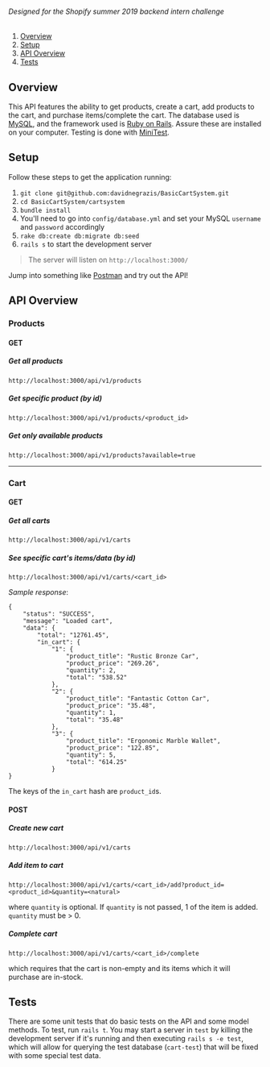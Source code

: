 ###### Designed for the Shopify summer 2019 backend intern challenge

1. [Overview](#overview)
2. [Setup](#setup)
3. [API Overview](#api-overview)
4. [Tests](#tests)

## Overview
This API features the ability to get products, create a cart, add products to the cart, and purchase items/complete the cart. The database used is [MySQL](https://www.mysql.com/downloads/), and the framework used is [Ruby on Rails](https://guides.rubyonrails.org/v5.0/getting_started.html#installing-rails). Assure these are installed on your computer.
Testing is done with [MiniTest](https://rubygems.org/gems/minitest/versions/5.11.3).

## Setup
Follow these steps to get the application running:
1. `git clone git@github.com:davidnegrazis/BasicCartSystem.git`
2. `cd BasicCartSystem/cartsystem`
3. `bundle install`
4. You'll need to go into `config/database.yml` and set your MySQL `username` and `password` accordingly
5. `rake db:create db:migrate db:seed`
6. `rails s` to start the development server

> The server will listen on `http://localhost:3000/`

Jump into something like [Postman](https://www.getpostman.com/) and try out the API!

## API Overview
### Products
#### GET
##### Get all products
```
http://localhost:3000/api/v1/products
```
##### Get specific product (by id)
```
http://localhost:3000/api/v1/products/<product_id>
```
##### Get only available products
```
http://localhost:3000/api/v1/products?available=true
```

---

### Cart
#### GET
##### Get all carts
```
http://localhost:3000/api/v1/carts
```

##### See specific cart's items/data (by id)
```
http://localhost:3000/api/v1/carts/<cart_id>
```
*Sample response*:
```
{
    "status": "SUCCESS",
    "message": "Loaded cart",
    "data": {
        "total": "12761.45",
        "in_cart": {
            "1": {
                "product_title": "Rustic Bronze Car",
                "product_price": "269.26",
                "quantity": 2,
                "total": "538.52"
            },
            "2": {
                "product_title": "Fantastic Cotton Car",
                "product_price": "35.48",
                "quantity": 1,
                "total": "35.48"
            },
            "3": {
                "product_title": "Ergonomic Marble Wallet",
                "product_price": "122.85",
                "quantity": 5,
                "total": "614.25"
            }
}
```
The keys of the `in_cart` hash are `product_id`s.

#### POST
##### Create new cart
```
http://localhost:3000/api/v1/carts
```

##### Add item to cart
```
http://localhost:3000/api/v1/carts/<cart_id>/add?product_id=<product_id>&quantity=<natural>
```
where `quantity` is optional. If `quantity` is not passed, 1 of the item is added. `quantity` must be > 0.

##### Complete cart
```
http://localhost:3000/api/v1/carts/<cart_id>/complete
```
which requires that the cart is non-empty and its items which it will purchase are in-stock.

## Tests
There are some unit tests that do basic tests on the API and some model methods.
To test, run `rails t`. You may start a server in `test` by killing the development server if it's running and then executing `rails s -e test`, which will allow for querying the test database (`cart-test`) that will be fixed with some special test data.
